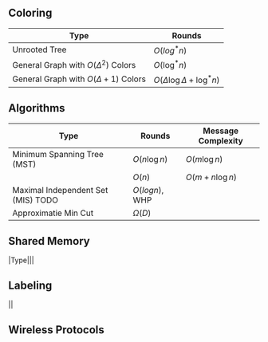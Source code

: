 ## Coloring 

|Type|Rounds|
|---|---|
|Unrooted Tree|$O(log^* n)$|
|General Graph with $O(\Delta^2)$ Colors|$O(\log^* n)$|
|General Graph with $O(\Delta+1)$ Colors|$O(\Delta \log \Delta + \log^* n)$|


## Algorithms

|Type|Rounds|Message Complexity|
|---|---|---|
|Minimum Spanning Tree (MST)|$O(n \log n)$|$O(m \log n)$|
||$O(n)$|$O(m + n \log n)$|
|Maximal Independent Set (MIS) TODO|$O(log n)$, WHP||
|Approximatie Min Cut|$\Omega(D)$||

## Shared Memory

|Type|||

## Labeling

||

## Wireless Protocols